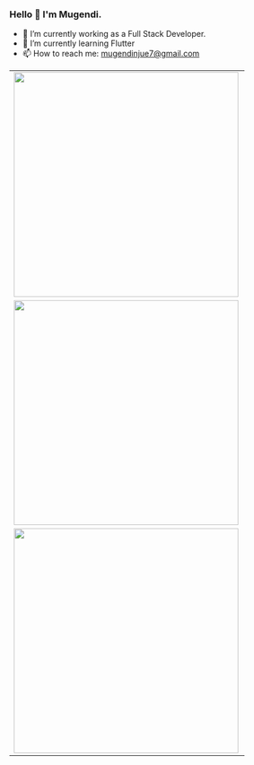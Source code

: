 ### Hello 👊 I'm Mugendi.

- 🔭 I’m currently working as a Full Stack Developer.
- 🌱 I’m currently learning Flutter
- 📫 How to reach me: mugendinjue7@gmail.com

<center>
  <table>
  <tr>
      <!-- GitHub Stats -->
      <td><img width="400px" align="left" src="https://github-readme-stats.vercel.app/api?username=mugendinjue&count_private=true&show_icons=true&theme=dark&layout=compact" /></td>
  </tr>
  <tr>
      <!-- Most Used Languages -->
      <td><img width="400px" align="left" src="https://github-readme-stats.vercel.app/api/top-langs/?username=mugendinjue&layout=compact&theme=dark" /></td>
  </tr>
  <tr>
      <!-- GitHub Streak -->
      <td><img width="400px" align="left" src="https://github-readme-streak-stats.herokuapp.com?user=mugendinjue&theme=dark&date_format=M%20j%5B%2C%20Y%5D" /></td>
  </tr>
  </table>
</center>
